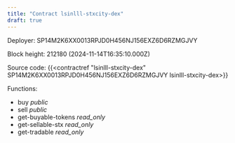 ```yaml
---
title: "Contract lsinlll-stxcity-dex"
draft: true
---
```

Deployer: SP14M2K6XX0013RPJD0H456NJ156EXZ6D6RZMGJVY


 



Block height: 212180 (2024-11-14T16:35:10.000Z)

Source code: {{<contractref "lsinlll-stxcity-dex" SP14M2K6XX0013RPJD0H456NJ156EXZ6D6RZMGJVY lsinlll-stxcity-dex>}}

Functions:

* buy _public_
* sell _public_
* get-buyable-tokens _read_only_
* get-sellable-stx _read_only_
* get-tradable _read_only_
